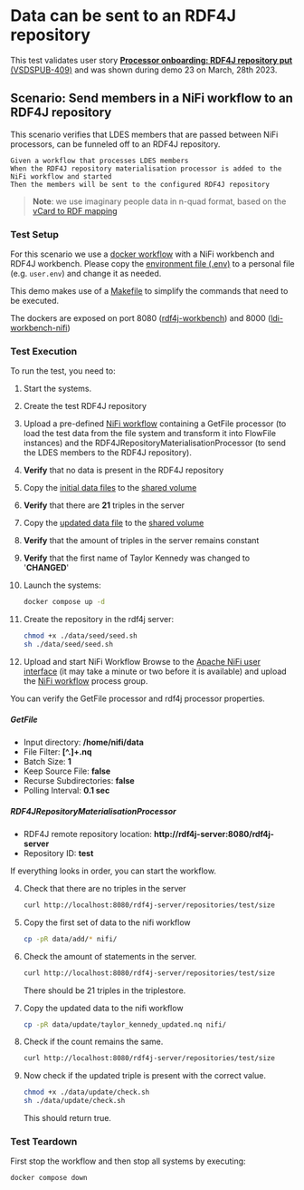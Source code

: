 # Data can be sent to an RDF4J repository

This test validates user story [**Processor onboarding: RDF4J repository put** (VSDSPUB-409)](https://vlaamseoverheid.atlassian.net/browse/VSDSPUB-409) and was shown during demo 23 on March, 28th 2023.

## Scenario: Send members in a NiFi workflow to an RDF4J repository

This scenario verifies that LDES members that are passed between NiFi processors, can be funneled off to an RDF4J repository.
```gherkin
Given a workflow that processes LDES members
When the RDF4J repository materialisation processor is added to the NiFi workflow and started
Then the members will be sent to the configured RDF4J repository
```
> **Note**: we use imaginary people data in n-quad format, based on the [vCard to RDF mapping](https://www.w3.org/TR/vcard-rdf/)

### Test Setup
For this scenario we use a [docker workflow](docker-compose.yml) with a NiFi workbench and RDF4J workbench. Please copy the [environment file (.env)](./.env) to a personal file (e.g. `user.env`) and change it as needed.

This demo makes use of a [Makefile](./Makefile) to simplify the commands that need to be executed.


The dockers are exposed on port 8080 ([rdf4j-workbench](http://localhost:8080/rdf4j-workbench)) and 8000 ([ldi-workbench-nifi](http://localhost:8000/nifi))

### Test Execution
To run the test, you need to:
1. Start the systems.
2. Create the test RDF4J repository
3. Upload a pre-defined [NiFi workflow](rdf4j-repository-materialisation-workflow.json) containing a GetFile processor (to load the test data from the file system and transform it into FlowFile instances) and the RDF4JRepositoryMaterialisationProcessor (to send the LDES members to the RDF4J repository).
4. **Verify** that no data is present in the RDF4J repository
5. Copy the [initial data files](./data/add) to the [shared volume](./nifi)
6. **Verify** that there are **21** triples in the server
7. Copy the [updated data file](./data/update/17_taylor_kennedy_updated.nq) to the [shared volume](./nifi)
8. **Verify** that the amount of triples in the server remains constant
9. **Verify** that the first name of Taylor Kennedy was changed to '**CHANGED**'


1. Launch the systems:
    ```bash
    docker compose up -d
    ```

2. Create the repository in the rdf4j server:
   ```bash
   chmod +x ./data/seed/seed.sh
   sh ./data/seed/seed.sh
   ```


3. Upload and start NiFi Workflow
Browse to the [Apache NiFi user interface](http://localhost:8000/nifi) (it may take a minute or two before it is available) and upload the [NiFi workflow](rdf4j-repository-materialisation-workflow.json) process group.

You can verify the GetFile processor and rdf4j processor properties.

##### GetFile
- Input directory: **/home/nifi/data**
- File Filter: **[^\.]+.nq**
- Batch Size: **1**
- Keep Source File: **false**
- Recurse Subdirectories: **false**
- Polling Interval: **0.1 sec**

##### RDF4JRepositoryMaterialisationProcessor
- RDF4J remote repository location: **http://rdf4j-server:8080/rdf4j-server**
- Repository ID: **test**

If everything looks in order, you can start the workflow.

4. Check that there are no triples in the server
   ```bash
   curl http://localhost:8080/rdf4j-server/repositories/test/size
   ```

5. Copy the first set of data to the nifi workflow
   ```bash
   cp -pR data/add/* nifi/
   ```

6. Check the amount of statements in the server.
   ```bash
   curl http://localhost:8080/rdf4j-server/repositories/test/size
   ```
   There should be 21 triples in the triplestore.

7. Copy the updated data to the nifi workflow
   ```bash
   cp -pR data/update/taylor_kennedy_updated.nq nifi/
   ```

8. Check if the count remains the same.
   ```bash
   curl http://localhost:8080/rdf4j-server/repositories/test/size
   ```

9. Now check if the updated triple is present with the correct value.
   ```bash
   chmod +x ./data/update/check.sh
   sh ./data/update/check.sh
   ```
   This should return true.

### Test Teardown
First stop the workflow and then stop all systems by executing:
   ```bash
  docker compose down
  ```
